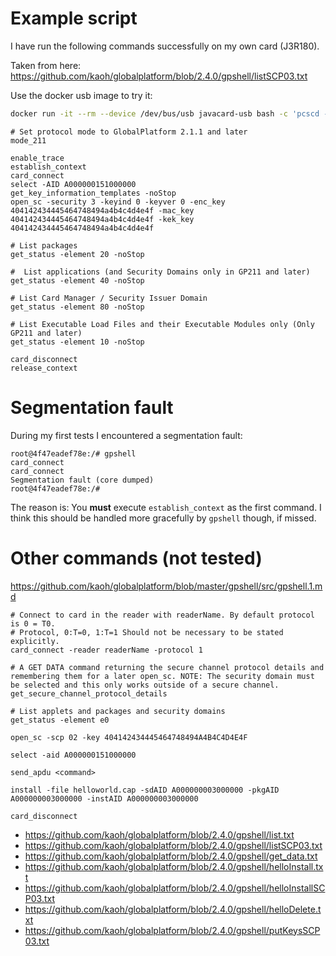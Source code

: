 # Example script

I have run the following commands successfully on my own card (J3R180).

Taken from here:
<https://github.com/kaoh/globalplatform/blob/2.4.0/gpshell/listSCP03.txt>

Use the docker usb image to try it:

```bash
docker run -it --rm --device /dev/bus/usb javacard-usb bash -c 'pcscd --disable-polkit && gpshell'
```

```
# Set protocol mode to GlobalPlatform 2.1.1 and later
mode_211

enable_trace
establish_context
card_connect
select -AID A000000151000000
get_key_information_templates -noStop
open_sc -security 3 -keyind 0 -keyver 0 -enc_key 404142434445464748494a4b4c4d4e4f -mac_key 404142434445464748494a4b4c4d4e4f -kek_key 404142434445464748494a4b4c4d4e4f

# List packages
get_status -element 20 -noStop

#  List applications (and Security Domains only in GP211 and later)
get_status -element 40 -noStop

# List Card Manager / Security Issuer Domain
get_status -element 80 -noStop

# List Executable Load Files and their Executable Modules only (Only GP211 and later)
get_status -element 10 -noStop

card_disconnect
release_context
```

# Segmentation fault

During my first tests I encountered a segmentation fault:

```shell-session
root@4f47eadef78e:/# gpshell
card_connect
card_connect
Segmentation fault (core dumped)
root@4f47eadef78e:/#
```

The reason is: You **must** execute `establish_context` as the first command.
I think this should be handled more gracefully by `gpshell` though, if missed.

# Other commands (not tested)

<https://github.com/kaoh/globalplatform/blob/master/gpshell/src/gpshell.1.md>

```
# Connect to card in the reader with readerName. By default protocol is 0 = T0.
# Protocol, 0:T=0, 1:T=1 Should not be necessary to be stated explicitly.
card_connect -reader readerName -protocol 1

# A GET DATA command returning the secure channel protocol details and remembering them for a later open_sc. NOTE: The security domain must be selected and this only works outside of a secure channel.
get_secure_channel_protocol_details

# List applets and packages and security domains
get_status -element e0

open_sc -scp 02 -key 404142434445464748494A4B4C4D4E4F

select -aid A000000151000000

send_apdu <command>

install -file helloworld.cap -sdAID A000000003000000 -pkgAID A000000003000000 -instAID A000000003000000

card_disconnect
```

- <https://github.com/kaoh/globalplatform/blob/2.4.0/gpshell/list.txt>
- <https://github.com/kaoh/globalplatform/blob/2.4.0/gpshell/listSCP03.txt>
- <https://github.com/kaoh/globalplatform/blob/2.4.0/gpshell/get_data.txt>
- <https://github.com/kaoh/globalplatform/blob/2.4.0/gpshell/helloInstall.txt>
- <https://github.com/kaoh/globalplatform/blob/2.4.0/gpshell/helloInstallSCP03.txt>
- <https://github.com/kaoh/globalplatform/blob/2.4.0/gpshell/helloDelete.txt>
- <https://github.com/kaoh/globalplatform/blob/2.4.0/gpshell/putKeysSCP03.txt>

